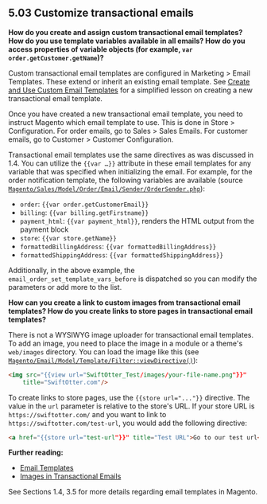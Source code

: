 ## 5.03 Customize transactional emails

**How do you create and assign custom transactional email templates? How do you use template variables available in all emails? How do you access properties of variable objects (for example, `var order.getCustomer.getName`)?**

Custom transactional email templates are configured in Marketing > Email Templates. These extend or inherit an existing email template. See [Create and Use Custom Email Templates](https://webkul.com/blog/magento2-create-custom-email-templates/) for a simplified lesson on creating a new transactional email template.

Once you have created a new transactional email template, you need to instruct Magento which email template to use. This is done in Store > Configuration. For order emails, go to Sales > Sales Emails. For customer emails, go to Customer > Customer Configuration.

Transactional email templates use the same directives as was discussed in 1.4. You can utilize the `{{var …}}` attribute in these email templates for any variable that was specified when initializing the email. For example, for the order notification template, the following variables are available (source [`Magento/Sales/Model/Order/Email/Sender/OrderSender.php`](https://github.com/magento/magento2/blob/2.4-develop/app/code/Magento/Sales/Model/Order/Email/Sender/OrderSender.php)):

* `order`: `{{var order.getCustomerEmail}}`
* `billing`: `{{var billing.getFirstname}}`
* `payment_html`: `{{var payment_html}}`, renders the HTML output from the payment block
* `store`: `{{var store.getName}}`
* `formattedBillingAddress`: `{{var formattedBillingAddress}}`
* `formattedShippingAddress`: `{{var formattedShippingAddress}}`

Additionally, in the above example, the `email_order_set_template_vars_before` is dispatched so you can modify the parameters or add more to the list.

**How can you create a link to custom images from transactional email templates? How do you create links to store pages in transactional email templates?**

There is not a WYSIWYG image uploader for transactional email templates. To add an image, you need to place the image in a module or a theme's `web/images` directory. You can load the image like this (see [`Magento/Email/Model/Template/Filter::viewDirective()`](https://github.com/magento/magento2/blob/f34651e7794d0186dce2f242ebed14f2a6cae11d/app/code/Magento/Email/Model/Template/Filter.php#L520)):

```html
<img src="{{view url="SwiftOtter_Test/images/your-file-name.png"}}"
    title="SwiftOtter.com"/>
``` 

To create links to store pages, use the `{{store url="..."}}` directive. The value in the `url` parameter is relative to the store's URL. If your store URL is `https://swiftotter.com/` and you want to link to `https://swiftotter.com/test-url`, you would add the following directive:

```html
<a href="{{store url="test-url"}}" title="Test URL">Go to our test url</a>
```

**Further reading:**
* [Email Templates](https://devdocs.magento.com/guides/v2.4/frontend-dev-guide/templates/template-email.html)
* [Images in Transactional Emails](https://community.magento.com/t5/Magento-2-x-Admin-Configuration/transactional-emails-where-do-images-go/m-p/91304/highlight/true#M2388)

See Sections 1.4, 3.5 for more details regarding email templates in Magento.
